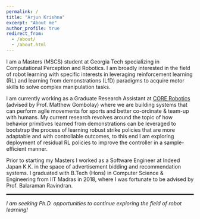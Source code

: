```yaml
---
permalink: /
title: "Arjun Krishna"
excerpt: "About me"
author_profile: true
redirect_from: 
  - /about/
  - /about.html
---
```


I am a Masters (MSCS) student at Georgia Tech specializing in Computational Perception and Robotics. I am broadly interested in the field of robot learning with specific interests in leveraging reinforcement learning (RL) and learning from demonstrations (LfD) paradigms to acquire motor skills to solve complex manipulation tasks. 

I am currently working as a Graduate Research Assistant at <a href="https://core-robotics.gatech.edu/">CORE Robotics</a> (advised by Prof. Matthew Gombolay) where we are building systems that can perform agile movements for sports and better co-ordinate & team-up with humans. My current research revolves around the topic of how behavior primitives learned from demonstrations can be leveraged to bootstrap the process of learning robust strike policies that are more adaptable and with controllable outcomes, to this end I am exploring deployment of residual RL policies to improve the controller in a sample-efficient manner.

Prior to starting my Masters I worked as a Software Engineer at Indeed Japan K.K. in the space of advertisement bidding and recommendation systems. I graduated with B.Tech (Hons) in Computer Science & Engineering from IIT Madras in 2018, where I was fortunate to be advised by Prof. Balaraman Ravindran.

<hr style="height:3px"/>

<i>I am seeking Ph.D. opportunities to continue exploring the field of robot learning!</i>
